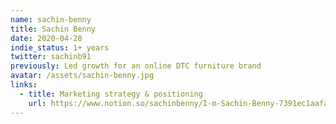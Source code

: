 ```yaml
---
name: sachin-benny
title: Sachin Benny
date: 2020-04-28
indie_status: 1+ years
twitter: sachinb91
previously: Led growth for an online DTC furniture brand
avatar: /assets/sachin-benny.jpg
links:
  - title: Marketing strategy & positioning
    url: https://www.notion.so/sachinbenny/I-m-Sachin-Benny-7391ec1aafa94af28599a2b089c4bf35    
---
```

